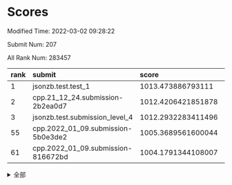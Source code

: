# Scores

Modified Time: 2022-03-02 09:28:22

Submit Num: 207

All Rank Num: 283457

| rank |               submit               |       score        |       sigma        | pk_num |
| :--- | :--------------------------------- | :----------------- | :----------------- | :----- |
| 1    | jsonzb.test.test_1                 | 1013.473886793111  | 0.8001370121203376 | 5473   |
| 2    | cpp.21_12_24.submission-2b2ea0d7   | 1012.4206421851878 | 0.8059465158487849 | 5479   |
| 3    | jsonzb.test.submission_level_4     | 1012.2932283411496 | 0.8175723196054909 | 5481   |
| 55   | cpp.2022_01_09.submission-5b0e3de2 | 1005.3689561600044 | 0.7137278471056762 | 5477   |
| 61   | cpp.2022_01_09.submission-816672bd | 1004.1791344108007 | 0.7152240299192254 | 5475   |


<details>
<summary>全部</summary>

| rank |                 submit                 |       score        |       sigma        | pk_num |
| :--- | :------------------------------------- | :----------------- | :----------------- | :----- |
| 1    | jsonzb.test.test_1                     | 1013.473886793111  | 0.8001370121203376 | 5473   |
| 2    | cpp.21_12_24.submission-2b2ea0d7       | 1012.4206421851878 | 0.8059465158487849 | 5479   |
| 3    | jsonzb.test.submission_level_4         | 1012.2932283411496 | 0.8175723196054909 | 5481   |
| 4    | gobigger.level_3.submission_level_3_24 | 1011.5663945517523 | 0.7689110933492489 | 5484   |
| 5    | gobigger.level_3.submission_level_3_15 | 1011.3825428547207 | 0.7925305620338536 | 5475   |
| 6    | gobigger.level_3.submission_level_3_12 | 1011.2277947131967 | 0.7825817214266512 | 5473   |
| 7    | gobigger.level_3.submission_level_3_19 | 1011.175016953531  | 0.7770095060495286 | 5481   |
| 8    | gobigger.level_3.submission_level_3_10 | 1011.1347251991688 | 0.7623205775212027 | 5480   |
| 9    | gobigger.level_3.submission_level_3_5  | 1010.9575543353495 | 0.8024891868184423 | 5477   |
| 10   | gobigger.level_3.submission_level_3_31 | 1010.8882826720438 | 0.7593876461591851 | 5473   |
| 11   | gobigger.level_3.submission_level_3_44 | 1010.7177681868411 | 0.7708417463883025 | 5483   |
| 12   | gobigger.level_3.submission_level_3_25 | 1010.682877357822  | 0.7857470370543954 | 5471   |
| 13   | gobigger.level_3.submission_level_3_1  | 1010.6024620539517 | 0.7546989681329137 | 5474   |
| 14   | gobigger.level_3.submission_level_3_41 | 1010.5386760976386 | 0.7528519323514459 | 5475   |
| 15   | gobigger.level_3.submission_level_3_40 | 1010.5216031881884 | 0.7679900713243241 | 5480   |
| 16   | gobigger.level_3.submission_level_3_47 | 1010.4944174672804 | 0.7666403891477471 | 5478   |
| 17   | gobigger.level_3.submission_level_3_8  | 1010.3806329158017 | 0.7733947846093908 | 5478   |
| 18   | gobigger.level_3.submission_level_3_32 | 1010.3696658150815 | 0.7617137782181923 | 5480   |
| 19   | gobigger.level_3.submission_level_3_7  | 1010.3132313472364 | 0.7614938935907614 | 5484   |
| 20   | gobigger.level_3.submission_level_3_35 | 1010.2719324657403 | 0.7579884162295978 | 5478   |
| 21   | gobigger.level_3.submission_level_3_33 | 1010.2601323636145 | 0.7660299239652844 | 5481   |
| 22   | gobigger.level_3.submission_level_3_20 | 1010.1692942648306 | 0.7691075328359923 | 5474   |
| 23   | gobigger.level_3.submission_level_3_34 | 1010.1221592176918 | 0.7628007992182329 | 5481   |
| 24   | gobigger.level_3.submission_level_3_2  | 1010.1090442630592 | 0.7470371669654394 | 5485   |
| 25   | gobigger.level_3.submission_level_3_49 | 1010.0573152792915 | 0.768708195968609  | 5476   |
| 26   | gobigger.level_3.submission_level_3_42 | 1010.045732857046  | 0.7659171962837903 | 5475   |
| 27   | gobigger.level_3.submission_level_3_36 | 1010.0449579064938 | 0.7562766761896794 | 5478   |
| 28   | gobigger.level_3.submission_level_3_9  | 1010.0367890395081 | 0.7572636830343984 | 5476   |
| 29   | gobigger.level_3.submission_level_3_0  | 1009.9530212100581 | 0.7482123270550343 | 5474   |
| 30   | gobigger.level_3.submission_level_3_3  | 1009.7350748135709 | 0.7311157424993348 | 5475   |
| 31   | gobigger.level_3.submission_level_3_13 | 1009.6619731001063 | 0.7599503618334456 | 5479   |
| 32   | gobigger.level_3.submission_level_3_16 | 1009.5980719314266 | 0.7553829158214461 | 5477   |
| 33   | gobigger.level_3.submission_level_3_46 | 1009.5475607533655 | 0.7444408260643536 | 5477   |
| 34   | gobigger.level_3.submission_level_3_21 | 1009.5412791821888 | 0.7611541790765765 | 5478   |
| 35   | gobigger.level_3.submission_level_3_23 | 1009.5108254293726 | 0.7553423993142785 | 5475   |
| 36   | gobigger.level_3.submission_level_3_28 | 1009.4622219088878 | 0.7580054062999931 | 5483   |
| 37   | gobigger.level_3.submission_level_3_39 | 1009.4576889999511 | 0.7459288678992329 | 5476   |
| 38   | gobigger.level_3.submission_level_3_37 | 1009.4076222342931 | 0.7776953924793736 | 5480   |
| 39   | gobigger.level_3.submission_level_3_22 | 1009.3618442192579 | 0.7340336148473403 | 5473   |
| 40   | gobigger.level_3.submission_level_3_29 | 1009.3118012039262 | 0.7526686067612044 | 5473   |
| 41   | gobigger.level_3.submission_level_3_4  | 1009.305826577836  | 0.7688624136869727 | 5477   |
| 42   | gobigger.level_3.submission_level_3_43 | 1009.2393032680284 | 0.7442873760887823 | 5477   |
| 43   | gobigger.level_3.submission_level_3_27 | 1009.2257507714362 | 0.7534533185774411 | 5478   |
| 44   | gobigger.level_3.submission_level_3_48 | 1009.2005527678848 | 0.7548333360158893 | 5477   |
| 45   | gobigger.level_3.submission_level_3_38 | 1009.1186413423118 | 0.7714962144135957 | 5477   |
| 46   | gobigger.level_3.submission_level_3_11 | 1009.058801489533  | 0.7201243638754327 | 5470   |
| 47   | gobigger.level_3.submission_level_3_30 | 1008.9920653357948 | 0.7503215450304032 | 5477   |
| 48   | gobigger.level_3.submission_level_3_18 | 1008.8776157493313 | 0.7456289302017673 | 5474   |
| 49   | gobigger.level_3.submission_level_3_26 | 1008.8595966487485 | 0.7607341779152215 | 5480   |
| 50   | gobigger.level_3.submission_level_3_45 | 1008.8051807334127 | 0.7387587563081152 | 5472   |
| 51   | gobigger.level_3.submission_level_3_14 | 1008.5170093152799 | 0.7399183848226561 | 5472   |
| 52   | gobigger.level_3.submission_level_3_17 | 1008.176694447962  | 0.7454667809710397 | 5486   |
| 53   | gobigger.level_3.submission_level_3_6  | 1007.4059414342048 | 0.7394104308173586 | 5479   |
| 54   | gobigger.level_1.submission_level_1_22 | 1005.4503992859344 | 0.7296054778384162 | 5477   |
| 55   | cpp.2022_01_09.submission-5b0e3de2     | 1005.3689561600044 | 0.7137278471056762 | 5477   |
| 56   | gobigger.level_1.submission_level_1_7  | 1005.2456042396202 | 0.7224374908587273 | 5479   |
| 57   | gobigger.level_1.submission_level_1_30 | 1004.9139641964287 | 0.7153943941402039 | 5477   |
| 58   | gobigger.level_1.submission_level_1_31 | 1004.8518118036841 | 0.7145169365731456 | 5479   |
| 59   | gobigger.level_1.submission_level_1_26 | 1004.671722063289  | 0.7380103850689984 | 5474   |
| 60   | gobigger.level_1.submission_level_1_11 | 1004.2481356748264 | 0.7332660442257068 | 5474   |
| 61   | cpp.2022_01_09.submission-816672bd     | 1004.1791344108007 | 0.7152240299192254 | 5475   |
| 62   | gobigger.level_1.submission_level_1_46 | 1004.1643883143034 | 0.7188105491845459 | 5478   |
| 63   | gobigger.level_1.submission_level_1_5  | 1004.1517036109527 | 0.7244733195034898 | 5483   |
| 64   | gobigger.level_1.submission_level_1_23 | 1004.1322792641931 | 0.7139773312416109 | 5477   |
| 65   | gobigger.level_1.submission_level_1_18 | 1004.026407454005  | 0.7188371033284617 | 5476   |
| 66   | gobigger.level_1.submission_level_1_48 | 1004.0131957402499 | 0.711269188014842  | 5475   |
| 67   | gobigger.level_1.submission_level_1_38 | 1003.9974119385705 | 0.7184735001478425 | 5480   |
| 68   | gobigger.level_1.submission_level_1_19 | 1003.9654392765065 | 0.7230236488641166 | 5477   |
| 69   | gobigger.level_1.submission_level_1_36 | 1003.9109445262911 | 0.7159176771145982 | 5479   |
| 70   | gobigger.level_1.submission_level_1_1  | 1003.8423119510398 | 0.7065633306720328 | 5477   |
| 71   | gobigger.level_1.submission_level_1_33 | 1003.8192448617772 | 0.7067470131589502 | 5480   |
| 72   | gobigger.level_1.submission_level_1_39 | 1003.8002738764075 | 0.7257062498682286 | 5479   |
| 73   | gobigger.level_1.submission_level_1_10 | 1003.793410507279  | 0.717982803869858  | 5479   |
| 74   | gobigger.level_1.submission_level_1_25 | 1003.7815101180609 | 0.7159303552550172 | 5487   |
| 75   | gobigger.level_1.submission_level_1_49 | 1003.7608539428218 | 0.714971472245757  | 5475   |
| 76   | gobigger.level_1.submission_level_1_20 | 1003.6458090911476 | 0.7152153471772252 | 5480   |
| 77   | gobigger.level_1.submission_level_1_43 | 1003.5694007299228 | 0.7154612556688141 | 5477   |
| 78   | gobigger.level_1.submission_level_1_6  | 1003.5281224556995 | 0.7084389227359661 | 5476   |
| 79   | gobigger.level_1.submission_level_1_41 | 1003.4379953651475 | 0.7156120625214049 | 5480   |
| 80   | gobigger.level_1.submission_level_1_44 | 1003.3907472275694 | 0.7152159567450306 | 5476   |
| 81   | gobigger.level_1.submission_level_1_21 | 1003.3683972178303 | 0.7218495587773103 | 5479   |
| 82   | gobigger.level_1.submission_level_1_16 | 1003.3343078511048 | 0.7060135718599058 | 5478   |
| 83   | gobigger.level_1.submission_level_1_17 | 1003.2960709577678 | 0.7200818228319055 | 5482   |
| 84   | gobigger.level_1.submission_level_1_35 | 1003.2830902851952 | 0.7096785846240059 | 5478   |
| 85   | gobigger.level_1.submission_level_1_27 | 1003.2743640571678 | 0.714806969529495  | 5475   |
| 86   | gobigger.level_1.submission_level_1_0  | 1003.1990266167567 | 0.7090350007309824 | 5481   |
| 87   | gobigger.level_1.submission_level_1_24 | 1003.1776877967117 | 0.7065825958930201 | 5478   |
| 88   | gobigger.level_1.submission_level_1_29 | 1003.1481018258551 | 0.7104335585006368 | 5469   |
| 89   | gobigger.level_1.submission_level_1_12 | 1003.0897828363586 | 0.7206817318693906 | 5477   |
| 90   | gobigger.level_1.submission_level_1_28 | 1003.0893033519801 | 0.7110783417451163 | 5472   |
| 91   | gobigger.level_1.submission_level_1_13 | 1003.0184235266978 | 0.7205422285780331 | 5476   |
| 92   | gobigger.level_1.submission_level_1_15 | 1002.9585646450946 | 0.7058632264950175 | 5478   |
| 93   | gobigger.level_1.submission_level_1_14 | 1002.9309212711231 | 0.7179152190138931 | 5475   |
| 94   | gobigger.level_1.submission_level_1_32 | 1002.8413133953268 | 0.7005793178217424 | 5479   |
| 95   | gobigger.level_1.submission_level_1_4  | 1002.8137555849552 | 0.7070468946189201 | 5476   |
| 96   | gobigger.level_1.submission_level_1_2  | 1002.7796718072216 | 0.7291139306824604 | 5478   |
| 97   | gobigger.level_1.submission_level_1_47 | 1002.7428845115935 | 0.7126515582067098 | 5476   |
| 98   | gobigger.level_1.submission_level_1_34 | 1002.3886128900117 | 0.7181011302960246 | 5475   |
| 99   | gobigger.level_1.submission_level_1_37 | 1002.3597893979191 | 0.7141489773086084 | 5480   |
| 100  | gobigger.level_1.submission_level_1_45 | 1002.2841019640629 | 0.7200034302704518 | 5477   |
| 101  | gobigger.level_1.submission_level_1_3  | 1002.2224992420461 | 0.7148454581677274 | 5481   |
| 102  | gobigger.level_1.submission_level_1_9  | 1002.1638593854166 | 0.7161651184097895 | 5478   |
| 103  | gobigger.level_1.submission_level_1_40 | 1002.0215687263268 | 0.7162389625643018 | 5482   |
| 104  | gobigger.level_1.submission_level_1_8  | 1001.8600728577711 | 0.7147749176268637 | 5470   |
| 105  | gobigger.level_1.submission_level_1_42 | 1001.8022092966635 | 0.7285790818823874 | 5481   |
| 106  | gobigger.random.submission_random_13   | 997.9119878149509  | 0.7019515422379138 | 5476   |
| 107  | gobigger.random.submission_random_5    | 997.6707859367287  | 0.7162317237185359 | 5477   |
| 108  | gobigger.random.submission_random_39   | 997.1610145409578  | 0.708265133919922  | 5480   |
| 109  | gobigger.random.submission_random_29   | 996.9603671327698  | 0.7109043053553584 | 5478   |
| 110  | gobigger.random.submission_random_9    | 996.8615607099676  | 0.6961230052630366 | 5479   |
| 111  | gobigger.random.submission_random_25   | 996.8590240577165  | 0.7200726391490804 | 5473   |
| 112  | gobigger.random.submission_random_7    | 996.8292724118479  | 0.7168060654038989 | 5478   |
| 113  | gobigger.random.submission_random_10   | 996.8092349445653  | 0.7175845246780242 | 5475   |
| 114  | gobigger.random.submission_random_49   | 996.7906429216554  | 0.7143661667661159 | 5475   |
| 115  | gobigger.random.submission_random_19   | 996.7657733213277  | 0.7027847916312568 | 5469   |
| 116  | gobigger.random.submission_random_40   | 996.7454644506431  | 0.7060138722683734 | 5480   |
| 117  | gobigger.random.submission_random_0    | 996.6848889973462  | 0.7013512694635563 | 5476   |
| 118  | gobigger.random.submission_random_15   | 996.6566900012964  | 0.7023633377206154 | 5475   |
| 119  | gobigger.random.submission_random_3    | 996.48144389743    | 0.7113894514181048 | 5478   |
| 120  | gobigger.random.submission_random_22   | 996.3619744075063  | 0.7035062789382721 | 5475   |
| 121  | gobigger.random.submission_random_34   | 996.3535952451426  | 0.7032099141470596 | 5475   |
| 122  | gobigger.random.submission_random_11   | 996.3357441129237  | 0.698317150680989  | 5478   |
| 123  | gobigger.random.submission_random_30   | 996.282981765969   | 0.7008074565398608 | 5479   |
| 124  | gobigger.random.submission_random_28   | 996.2449504607192  | 0.7040199143424718 | 5474   |
| 125  | gobigger.random.submission_random_46   | 996.2405215844551  | 0.7142842011007855 | 5475   |
| 126  | gobigger.random.submission_random_17   | 996.2265561195007  | 0.7101201368212957 | 5477   |
| 127  | gobigger.random.submission_random_16   | 996.201175334904   | 0.7176942500921241 | 5483   |
| 128  | gobigger.random.submission_random_48   | 996.1379668450653  | 0.7220487369797683 | 5477   |
| 129  | gobigger.random.submission_random_18   | 996.0972393849979  | 0.7051355214666317 | 5478   |
| 130  | gobigger.random.submission_random_43   | 996.048226284304   | 0.7165986927110553 | 5478   |
| 131  | gobigger.random.submission_random_4    | 996.0388435654542  | 0.7126449405023739 | 5480   |
| 132  | gobigger.random.submission_random_27   | 995.9618821294844  | 0.7075051954242796 | 5478   |
| 133  | gobigger.random.submission_random_12   | 995.8700043181819  | 0.7067894489145715 | 5479   |
| 134  | gobigger.random.submission_random_31   | 995.848226420608   | 0.7082810645501354 | 5481   |
| 135  | gobigger.random.submission_random_42   | 995.8260017962838  | 0.7236483118500989 | 5475   |
| 136  | gobigger.random.submission_random_26   | 995.7789523711077  | 0.7310534737147669 | 5480   |
| 137  | gobigger.random.submission_random_44   | 995.7400159754823  | 0.7206593800180426 | 5477   |
| 138  | gobigger.random.submission_random_24   | 995.7221330135419  | 0.7069912564964687 | 5482   |
| 139  | gobigger.random.submission_random_1    | 995.7062097450729  | 0.7128741163923507 | 5479   |
| 140  | gobigger.random.submission_random_8    | 995.687663043672   | 0.7118263025091596 | 5474   |
| 141  | gobigger.random.submission_random_41   | 995.5959328200253  | 0.7150163798506465 | 5478   |
| 142  | gobigger.random.submission_random_47   | 995.4794801453509  | 0.7034317127897265 | 5475   |
| 143  | gobigger.random.submission_random_32   | 995.4783102727638  | 0.7233136325537811 | 5479   |
| 144  | gobigger.random.submission_random_33   | 995.3970024737665  | 0.7196238736687414 | 5478   |
| 145  | gobigger.random.submission_random_37   | 995.3688386844431  | 0.7153928171939715 | 5483   |
| 146  | gobigger.random.submission_random_45   | 995.2930552826763  | 0.7066115499078366 | 5477   |
| 147  | gobigger.random.submission_random_20   | 995.2614363326711  | 0.722718281590659  | 5481   |
| 148  | gobigger.random.submission_random_36   | 995.233757437961   | 0.7058915007640812 | 5479   |
| 149  | gobigger.random.submission_random_14   | 995.2179266580088  | 0.6993969067065753 | 5482   |
| 150  | gobigger.random.submission_random_2    | 995.0635047295738  | 0.7081903072048471 | 5477   |
| 151  | gobigger.random.submission_random_21   | 995.0286923567434  | 0.7116280309876453 | 5476   |
| 152  | gobigger.random.submission_random_6    | 994.9847728731778  | 0.721957730658267  | 5477   |
| 153  | gobigger.random.submission_random_38   | 994.7537690053854  | 0.7172745475399092 | 5479   |
| 154  | gobigger.random.submission_random_23   | 994.7532907906926  | 0.7226016337205369 | 5481   |
| 155  | gobigger.random.submission_random_35   | 994.2129092458424  | 0.7147461962743786 | 5478   |
| 156  | gobigger.level_2.submission_level_2_19 | 993.9153284363448  | 0.7243544287777206 | 5479   |
| 157  | gobigger.level_2.submission_level_2_21 | 993.6326765831083  | 0.7410588019068437 | 5482   |
| 158  | gobigger.level_2.submission_level_2_17 | 993.3967803911828  | 0.7439198589345888 | 5484   |
| 159  | gobigger.level_2.submission_level_2_0  | 993.3385593125828  | 0.730843814080857  | 5476   |
| 160  | gobigger.level_2.submission_level_2_3  | 993.3150352071909  | 0.7271410296258277 | 5473   |
| 161  | gobigger.level_2.submission_level_2_41 | 993.2556077334693  | 0.7399860551737908 | 5480   |
| 162  | gobigger.level_2.submission_level_2_48 | 993.0768948707015  | 0.7296093206482579 | 5479   |
| 163  | gobigger.level_2.submission_level_2_22 | 993.0222362778565  | 0.7244751361260912 | 5478   |
| 164  | gobigger.level_2.submission_level_2_8  | 992.9005559056611  | 0.7258406869674779 | 5477   |
| 165  | gobigger.level_2.submission_level_2_7  | 992.8186643919723  | 0.733869612472749  | 5472   |
| 166  | gobigger.level_2.submission_level_2_15 | 992.7583218905459  | 0.7316547710858237 | 5478   |
| 167  | gobigger.level_2.submission_level_2_47 | 992.6722720307878  | 0.7448213374889867 | 5470   |
| 168  | gobigger.level_2.submission_level_2_6  | 992.4879259310036  | 0.7661348292595621 | 5476   |
| 169  | gobigger.level_2.submission_level_2_23 | 992.4353507001052  | 0.7478467995459913 | 5477   |
| 170  | gobigger.level_2.submission_level_2_10 | 992.4101205305705  | 0.723922251943916  | 5472   |
| 171  | gobigger.level_2.submission_level_2_36 | 992.3433266310071  | 0.7294887621948726 | 5479   |
| 172  | gobigger.level_2.submission_level_2_24 | 992.3049494996143  | 0.7690662281799137 | 5475   |
| 173  | gobigger.level_2.submission_level_2_2  | 992.2863724738386  | 0.7250195392679312 | 5473   |
| 174  | gobigger.level_2.submission_level_2_27 | 992.220381184377   | 0.7397206658908999 | 5478   |
| 175  | gobigger.level_2.submission_level_2_18 | 992.1540225763164  | 0.7377239127728253 | 5475   |
| 176  | gobigger.level_2.submission_level_2_29 | 992.1180053248444  | 0.7549619289744791 | 5472   |
| 177  | gobigger.level_2.submission_level_2_12 | 992.0500786142205  | 0.7534225481066386 | 5482   |
| 178  | gobigger.level_2.submission_level_2_37 | 992.01940479034    | 0.7769428716389426 | 5473   |
| 179  | gobigger.level_2.submission_level_2_20 | 991.9750815462921  | 0.7365641198308222 | 5475   |
| 180  | gobigger.level_2.submission_level_2_44 | 991.937067295621   | 0.7449578668894024 | 5478   |
| 181  | gobigger.level_2.submission_level_2_30 | 991.9239003601874  | 0.7429063264472724 | 5481   |
| 182  | gobigger.level_2.submission_level_2_28 | 991.8896884101648  | 0.7526745637572758 | 5482   |
| 183  | gobigger.level_2.submission_level_2_31 | 991.8392586826463  | 0.749765456551496  | 5484   |
| 184  | gobigger.level_2.submission_level_2_38 | 991.7142933731461  | 0.7376231182015605 | 5480   |
| 185  | gobigger.level_2.submission_level_2_33 | 991.6667970548576  | 0.7541777899685888 | 5476   |
| 186  | gobigger.level_2.submission_level_2_42 | 991.6529304845053  | 0.7450997771605863 | 5478   |
| 187  | gobigger.level_2.submission_level_2_40 | 991.5259047373975  | 0.7713641128298759 | 5481   |
| 188  | gobigger.level_2.submission_level_2_1  | 991.5105714895277  | 0.7412098580306344 | 5478   |
| 189  | gobigger.level_2.submission_level_2_32 | 991.4947931389261  | 0.7464397742617083 | 5475   |
| 190  | gobigger.level_2.submission_level_2_35 | 991.4559311167269  | 0.7673903947988366 | 5474   |
| 191  | gobigger.level_2.submission_level_2_9  | 991.3948387909868  | 0.7517805982602473 | 5472   |
| 192  | gobigger.level_2.submission_level_2_43 | 991.3598893137979  | 0.7554898577806258 | 5472   |
| 193  | gobigger.level_2.submission_level_2_4  | 991.358287226819   | 0.7536840059930903 | 5481   |
| 194  | gobigger.level_2.submission_level_2_25 | 991.3559771255648  | 0.7589258078185778 | 5477   |
| 195  | gobigger.level_2.submission_level_2_45 | 991.151022665419   | 0.7450185892719153 | 5475   |
| 196  | gobigger.level_2.submission_level_2_16 | 991.1342399125981  | 0.7621289335964097 | 5477   |
| 197  | gobigger.level_2.submission_level_2_14 | 991.0868716086402  | 0.7587585625181342 | 5475   |
| 198  | gobigger.level_2.submission_level_2_39 | 991.0511704366153  | 0.7701844959883779 | 5485   |
| 199  | gobigger.level_2.submission_level_2_11 | 990.9325196211649  | 0.7464345048201283 | 5477   |
| 200  | gobigger.level_2.submission_level_2_34 | 990.8883617561946  | 0.7419546520501837 | 5480   |
| 201  | gobigger.level_2.submission_level_2_5  | 990.7411427695488  | 0.7571187338721154 | 5476   |
| 202  | gobigger.level_2.submission_level_2_13 | 990.6548129885127  | 0.7694971801741068 | 5477   |
| 203  | gobigger.level_2.submission_level_2_49 | 990.634756696224   | 0.7671632678968187 | 5477   |
| 204  | gobigger.level_2.submission_level_2_46 | 990.4193318487872  | 0.7753802975158471 | 5482   |
| 205  | gobigger.level_2.submission_level_2_26 | 990.3563050485071  | 0.7904671111106363 | 5480   |
| 206  | gobigger.none.submission_none_0        | 977.6272598901176  | 1.286649527605794  | 5472   |
| 207  | gobigger.none.submission_none_1        | 975.7231216701418  | 1.5056625384547777 | 5478   |

</details>